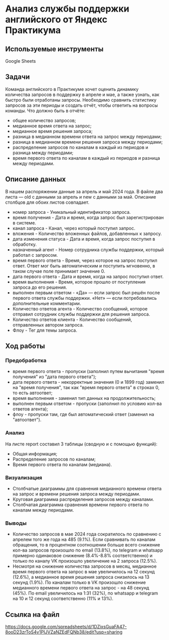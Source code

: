 # Анализ службы поддержки английского от Яндекс Практикума
## Используемые инструменты
Google Sheets
## Задачи
Команда английского в Практикуме хочет оценить динамику количества запросов в поддержку в апреле и мае, а также узнать, как быстро были отработаны запросы. Необходимо сравнить статистику запросов за эти периоды и создать отчёт, чтобы ответить на вопросы команды. Что должно быть в отчёте:
- общее количество запросов;
- медианное время ответа на запрос;
- медианное время решения запроса;
- разница в медианном времени ответа на запрос между периодами;
- разница в медианном времени решения запроса между периодами;
- распределение запросов по каналам в каждый из периодов и разница между периодами;
- время первого ответа по каналам в каждый из периодов и разница между периодами.
  
## Описание данных
В нашем распоряжении данные за апрель и май 2024 года. В файле два листа — old с данными за апрель и new с данными за май. Описание столбцов для обоих листов совпадает.
- номер запроса - Уникальный идентификатор запроса.
- время получения - Дата и время, когда запрос был зарегистрирован в системе.
- канал запроса - Канал, через который поступил запрос.
- вложения - Количество вложенных файлов, добавленных к запросу.
- дата изменения статуса - Дата и время, когда запрос поступил в обработку.
- назначенный агент - Номер сотрудника службы поддержки, который работал с запросом.
- время первого ответа - Время, через которое на запрос поступил ответ. Ответ мог быть автоматическим и поступить мгновенно, в таком случае поле принимает значение 0.
- дата первого ответа - Дата и время, когда на запрос поступил ответ.
- время выполнения - Время, которое прошло от поступления запроса до его решения.
- выполнен первым ответом - «Да» — если запрос был решён после первого ответа службы поддержки. «Нет» — если потребовались дополнительные комментарии.
- Количество ответов агента - Количество сообщений, которое отправил сотрудник службы поддержки для решения запроса.
- Количество ответов клиента - Количество сообщений, отправленных автором запроса.
- Флоу - Тег для темы запроса.


## Ход работы
### Предобработка
- время первого ответа - пропуски (заполнил путем вычитания "время получения" из "дата первого ответа");
- дата первого ответа - некорректные значения (0 и 1899 год) заменил на "время получения", так как "время первого ответа" в строках 0, то есть автоответ;
- время выполнения - заменил тип данных на продолжительность;
- выполнен первым ответом - пропуски (заполнил по условию кол-ва ответов агента);
- флоу - пропуски там, где был автоматический ответ (заменил на "автоответ").
### Анализ
На листе report составил 3 таблицы (сводную и с помощью функций):
- Общая информация;
- Распределение запросов по каналам;
- Время первого ответа по каналам (медиана).
### Визуализация
- Столбчатые диаграммы для сравнения медианного времени ответа на запрос и времени решения запроса между периодами.
- Круговая диаграмма распределения запросов между каналами.
- Столбчатая диаграмма сравнения времени первого ответа по каналам между периодами.
### Выводы
- Количество запросов в мае 2024 года сократилось по сравнению с апрелем того же года на 485 (9.1%). Если сравнивать по каналам обращения, то в процентном соотношении больше всего снижение кол-ва запросов произошло по email (13.8%), по telegram и whatsapp примерно одинаковое снижение (8.4%-8.8% соответственно) и только по каналу VK произошло увеличение на 2 запроса (12.5%).
- Несмотря на снижение количества запросов в месяц, медианное время первого ответа на запрос в мае увеличилось на 12 секунд (12.6%), а медианное время решения запроса снизилось на 13 секунд (1.9%). По каналам только в VK произошло снижение  медианного времени первого ответа на запрос - на 48 секунд (45%). По email увеличилось на 1:31 (32%), по whatsapp и telegram на 10 и 12 секунд соответственно (11% и 13%).

## Ссылка на файл
https://docs.google.com/spreadsheets/d/1DZixsGuaFA47-8ooD23zrToS4v1PIJVZaNZEdFQNb38/edit?usp=sharing
